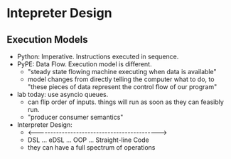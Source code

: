 # Intepreter Design

## Execution Models
- Python: Imperative. Instructions executed in sequence.
- PyPE: Data Flow. Execution model is different.
    - "steady state flowing machine executing when data is available"
    - model changes from directly telling the computer what to do, to "these pieces of data represent the control flow of our program"
- lab today: use asyncio queues.
    - can flip order of inputs. things will run as soon as they can feasibly run.
    - "producer consumer semantics"
- Interpreter Design:
    - <------------------------------------------->
    -  DSL ... eDSL ... OOP ... Straight-line Code
    - they can have a full spectrum of operations
